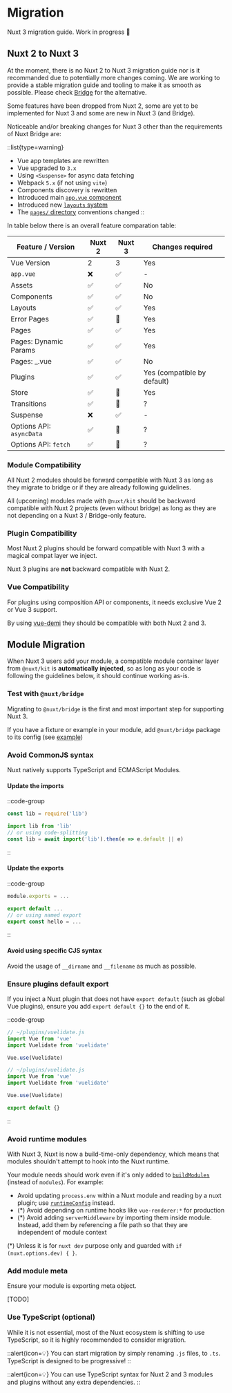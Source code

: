 # Migration

Nuxt 3 migration guide. Work in progress 🚧

## Nuxt 2 to Nuxt 3

At the moment, there is no Nuxt 2 to Nuxt 3 migration guide nor is it recommanded due to potentially more changes coming.
We are working to provide a stable migration guide and tooling to make it as smooth as possible. Please check [Bridge](/getting-started/bridge) for the alternative.

Some features have been dropped from Nuxt 2, some are yet to be implemented for Nuxt 3 and some are new in Nuxt 3 (and Bridge).

Noticeable and/or breaking changes for Nuxt 3 other than the requirements of Nuxt Bridge are:

::list{type=warning}
- Vue app templates are rewritten
- Vue upgraded to `3.x`
- Using `<Suspense>` for async data fetching
- Webpack `5.x` (if not using `vite`)
- Components discovery is rewritten
- Introduced main [`app.vue` component](/docs/directory-structure/app)
- Introduced new [`layouts` system](/docs/directory-structure/layouts)
- The [`pages/` directory](/docs/directory-structure/pages) conventions changed
::

In table below there is an overall feature comparation table:

Feature / Version         | Nuxt 2  | Nuxt 3   | Changes required
--------------------------|---------|----------|------------------
Vue Version               | 2       | 3        | Yes
`app.vue`                 | ❌      | ✅        | -
Assets                    | ✅      | ✅        | No
Components                | ✅      | ✅        | No
Layouts                   | ✅      | ✅        | Yes
Error Pages               | ✅      | 🚧        | Yes
Pages                     | ✅      | ✅        | Yes
Pages: Dynamic Params     | ✅      | ✅        | Yes
Pages: _.vue              | ✅      | ✅        | No
Plugins                   | ✅      | ✅        | Yes (compatible by default)
Store                     | ✅      | 🚧        | Yes
Transitions               | ✅      | 🚧        | ?
Suspense                  | ❌      | ✅        | -
Options API: `asyncData`  | ✅      | 🚧        | ?
Options API: `fetch`      | ✅      | 🚧        | ?

### Module Compatibility

All Nuxt 2 modules should be forward compatible with Nuxt 3 as long as they migrate to bridge or if they are already following guidelines.

All (upcoming) modules made with `@nuxt/kit` should be backward compatible with Nuxt 2 projects (even without bridge) as long as they are not depending on a Nuxt 3 / Bridge-only feature.

### Plugin Compatibility

Most Nuxt 2 plugins should be forward compatible with Nuxt 3 with a magical compat layer we inject.

Nuxt 3 plugins are **not** backward compatible with Nuxt 2.

### Vue Compatibility

For plugins using composition API or components, it needs exclusive Vue 2 or Vue 3 support.

By using [vue-demi](https://github.com/vueuse/vue-demi) they should be compatible with both Nuxt 2 and 3.

## Module Migration

When Nuxt 3 users add your module, a compatible module container layer from `@nuxt/kit` is **automatically injected**, so as long as your code is following the guidelines below, it should continue working as-is.

### Test with `@nuxt/bridge`

Migrating to `@nuxt/bridge` is the first and most important step for supporting Nuxt 3.

If you have a fixture or example in your module, add `@nuxt/bridge` package to its config (see [example](/getting-started/bridge#update-nuxtconfig))

### Avoid CommonJS syntax

Nuxt natively supports TypeScript and ECMAScript Modules.

#### Update the imports

::code-group
```js [Before]
const lib = require('lib')
```
```js [After]
import lib from 'lib'
// or using code-splitting
const lib = await import('lib').then(e => e.default || e)
```
::

#### Update the exports

::code-group
```js [Before]
module.exports = ...
```
```js [After]
export default ...
// or using named export
export const hello = ...
```
::

#### Avoid using specific CJS syntax

Avoid the usage of `__dirname` and `__filename` as much as possible.

### Ensure plugins default export

If you inject a Nuxt plugin that does not have `export default` (such as global Vue plugins), ensure you add `export default {}` to the end of it.

::code-group
```js [Before]
// ~/plugins/vuelidate.js
import Vue from 'vue'
import Vuelidate from 'vuelidate'

Vue.use(Vuelidate)
```
```js [After]
// ~/plugins/vuelidate.js
import Vue from 'vue'
import Vuelidate from 'vuelidate'

Vue.use(Vuelidate)

export default {}
```
::


### Avoid runtime modules

With Nuxt 3, Nuxt is now a build-time-only dependency, which means that modules shouldn't attempt to hook into the Nuxt runtime.

Your module needs should work even if it's only added to [`buildModules`](/docs/directory-structure/nuxt.config#buildmodules) (instead of `modules`). For example:

- Avoid updating `process.env` within a Nuxt module and reading by a nuxt plugin; use [`runtimeConfig`](/docs/directory-structure/nuxt.config#publicruntimeconfig) instead.
- (*) Avoid depending on runtime hooks like `vue-renderer:*` for production
- (*) Avoid adding `serverMiddleware` by importing them inside module. Instead, add them by referencing a file path so that they are independent of module context

(*) Unless it is for `nuxt dev` purpose only and guarded with `if (nuxt.options.dev) { }`.

### Add module meta

Ensure your module is exporting meta object.

\[TODO\]

### Use TypeScript (optional)

While it is not essential, most of the Nuxt ecosystem is shifting to use TypeScript, so it is highly recommended to consider migration.

::alert{icon=💡}
You can start migration by simply renaming `.js` files, to `.ts`. TypeScript is designed to be progressive!
::

::alert{icon=💡}
You can use TypeScript syntax for Nuxt 2 and 3 modules and plugins without any extra dependencies.
::
